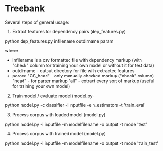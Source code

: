 # Treebank

Several steps of general usage:

1) Extract features for dependency pairs (dep_features.py)


python dep_features.py infilename outdirname param

where 
- infilename is a csv formatted file with dependency markup (with "check" column for training your own model or without it for test data)
- outdirname - output directory for file with extracted features
- param: 
	"GS_head" - only manually checked markup ("check" column)
	"head" - for parser markup
	"all" - extract every sort of markup (useful for training your own model)



2) Train model / evaluate model  (model.py)

python model.py -c classifier -i inputfile -e n_estimators -t 'train_eval' 

3) Process corpus with loaded model (model.py)

python model.py -i inputfile -m modelfilename -o output -t mode 'test'


4) Process corpus with trained model (model.py)

python model.py -i inputfile -m modelfilename -o output -t mode 'train_test'






